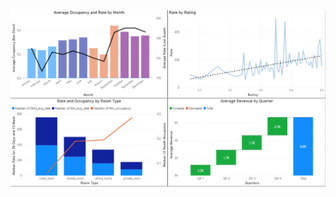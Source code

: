 ![Image of Airbnb Project Dashboard](https://github.com/AK29002/Airbnb-Data-Analysis/blob/d6a528efd8597644345017ff0328d30e23a936f3/Airbnb%20Dashboard.png)

